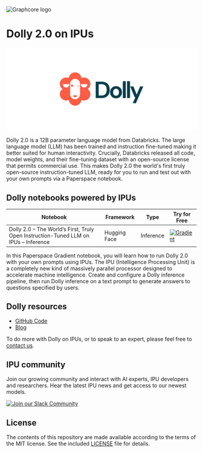 <picture>
  <source media="(prefers-color-scheme: dark)" srcset="https://user-images.githubusercontent.com/81682248/226963550-21eaaf59-ee3c-49a9-8e75-b76d740ddd09.png">
  <img width="300" alt="Graphcore logo" src="https://user-images.githubusercontent.com/81682248/226963440-9cae0ac4-ebf5-407a-9870-5679e434cada.png">
</picture>

# Dolly 2.0 on IPUs

![Dolly logo](dolly-logo.png)

Dolly 2.0 is a 12B parameter language model from Databricks. The large language model (LLM) has been trained and instruction fine-tuned making it better suited for human interactivity. Crucially, Databricks released all code, model weights, and their fine-tuning dataset with an open-source license that permits commercial use. This makes Dolly 2.0 the world's first truly open-source instruction-tuned LLM, ready for you to run and test out with your own prompts via a Paperspace notebook.

## Dolly notebooks powered by IPUs

| Notebook | Framework | Type | Try for Free
| ------------- | ------------- | ------------- | ------------- |
| Dolly 2.0 – The World’s First, Truly Open Instruction-Tuned LLM on IPUs – Inference | Hugging Face | Inference | [![Gradient](https://assets.paperspace.io/img/gradient-badge.svg)](https://ipu.dev/YFKSnz)

In this Paperspace Gradient notebook, you will learn how to run Dolly 2.0 with your own prompts using IPUs. The IPU (Intelligence Processing Unit) is a completely new kind of massively parallel processor designed to accelerate machine intelligence. Create and configure a Dolly inference pipeline, then run Dolly inference on a text prompt to generate answers to questions specified by users.


## Dolly resources

* [GitHub Code](https://github.com/graphcore/Gradient-HuggingFace/tree/main/dolly2-instruction-following)
* [Blog](https://www.graphcore.ai/posts/dolly-2.0-open-source-language-model-with-chatgpt-like-interactivity)

To do more with Dolly on IPUs, or to speak to an expert, please feel free to [contact us](https://www.graphcore.ai/speak-to-an-expert-dolly-ai).

## IPU community

Join our growing community and interact with AI experts, IPU developers and researchers. Hear the latest IPU news and get access to our newest models.

[![Join our Slack Community](https://img.shields.io/badge/Slack-Join%20Graphcore's%20Community-blue?style=flat-square&logo=slack)](https://www.graphcore.ai/join-community)

## License

The contents of this repository are made available according to the terms of the MIT license. See the included [LICENSE](LICENSE) file for details.
